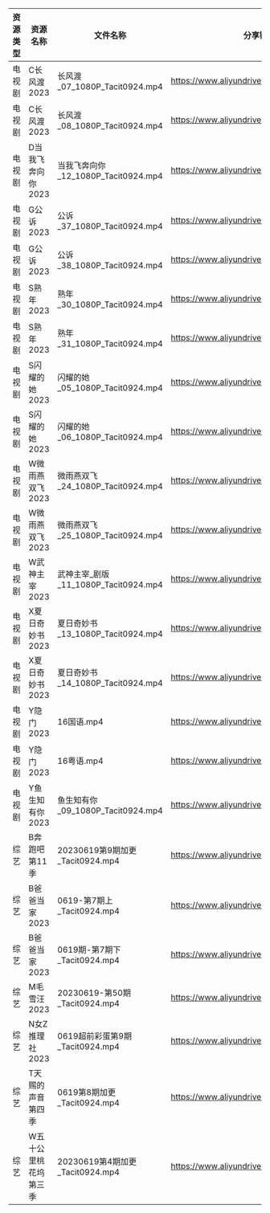 | 资源类型 | 资源名称        | 文件名称                           | 分享链接                                      | 更新时间       |
| ---- | ----------- | ------------------------------ | ----------------------------------------- | ---------- |
| 电视剧  | C长风渡2023    | 长风渡_07_1080P_Tacit0924.mp4     | https://www.aliyundrive.com/s/bgfs3rS69iP | 2023-06-20 |
| 电视剧  | C长风渡2023    | 长风渡_08_1080P_Tacit0924.mp4     | https://www.aliyundrive.com/s/bgfs3rS69iP | 2023-06-20 |
| 电视剧  | D当我飞奔向你2023 | 当我飞奔向你_12_1080P_Tacit0924.mp4  | https://www.aliyundrive.com/s/YhMD33vkgca | 2023-06-20 |
| 电视剧  | G公诉2023     | 公诉_37_1080P_Tacit0924.mp4      | https://www.aliyundrive.com/s/SKq7GkiMEWX | 2023-06-20 |
| 电视剧  | G公诉2023     | 公诉_38_1080P_Tacit0924.mp4      | https://www.aliyundrive.com/s/SKq7GkiMEWX | 2023-06-20 |
| 电视剧  | S熟年2023     | 熟年_30_1080P_Tacit0924.mp4      | https://www.aliyundrive.com/s/izBC7e3hvcb | 2023-06-20 |
| 电视剧  | S熟年2023     | 熟年_31_1080P_Tacit0924.mp4      | https://www.aliyundrive.com/s/izBC7e3hvcb | 2023-06-20 |
| 电视剧  | S闪耀的她2023   | 闪耀的她_05_1080P_Tacit0924.mp4    | https://www.aliyundrive.com/s/7hBJ72CcPtL | 2023-06-20 |
| 电视剧  | S闪耀的她2023   | 闪耀的她_06_1080P_Tacit0924.mp4    | https://www.aliyundrive.com/s/7hBJ72CcPtL | 2023-06-20 |
| 电视剧  | W微雨燕双飞2023  | 微雨燕双飞_24_1080P_Tacit0924.mp4   | https://www.aliyundrive.com/s/Uvq8Q8wJXgg | 2023-06-20 |
| 电视剧  | W微雨燕双飞2023  | 微雨燕双飞_25_1080P_Tacit0924.mp4   | https://www.aliyundrive.com/s/Uvq8Q8wJXgg | 2023-06-20 |
| 电视剧  | W武神主宰2023   | 武神主宰_剧版_11_1080P_Tacit0924.mp4 | https://www.aliyundrive.com/s/ob4cvT33feM | 2023-06-20 |
| 电视剧  | X夏日奇妙书2023  | 夏日奇妙书_13_1080P_Tacit0924.mp4   | https://www.aliyundrive.com/s/x7rCFpAvm6R | 2023-06-20 |
| 电视剧  | X夏日奇妙书2023  | 夏日奇妙书_14_1080P_Tacit0924.mp4   | https://www.aliyundrive.com/s/x7rCFpAvm6R | 2023-06-20 |
| 电视剧  | Y隐门2023     | 16国语.mp4                       | https://www.aliyundrive.com/s/3hQ1KUe4HeE | 2023-06-20 |
| 电视剧  | Y隐门2023     | 16粤语.mp4                       | https://www.aliyundrive.com/s/3hQ1KUe4HeE | 2023-06-20 |
| 电视剧  | Y鱼生知有你2023  | 鱼生知有你_09_1080P_Tacit0924.mp4   | https://www.aliyundrive.com/s/PtcvTV9b9k4 | 2023-06-20 |
| 综艺   | B奔跑吧第11季    | 20230619第9期加更_Tacit0924.mp4    | https://www.aliyundrive.com/s/T8hYCsGLYpy | 2023-06-20 |
| 综艺   | B爸爸当家2023   | 0619-第7期上_Tacit0924.mp4        | https://www.aliyundrive.com/s/SqHa3g1TkvY | 2023-06-20 |
| 综艺   | B爸爸当家2023   | 0619期-第7期下_Tacit0924.mp4       | https://www.aliyundrive.com/s/SqHa3g1TkvY | 2023-06-20 |
| 综艺   | M毛雪汪2023    | 20230619-第50期_Tacit0924.mp4    | https://www.aliyundrive.com/s/asPqfgPRqAg | 2023-06-20 |
| 综艺   | N女Z推理社2023  | 0619超前彩蛋第9期_Tacit0924.mp4      | https://www.aliyundrive.com/s/RA6dKYNxzLz | 2023-06-20 |
| 综艺   | T天赐的声音第四季   | 0619第8期加更_Tacit0924.mp4        | https://www.aliyundrive.com/s/gvD56pLsuyk | 2023-06-20 |
| 综艺   | W五十公里桃花坞第三季 | 20230619第4期加更_Tacit0924.mp4    | https://www.aliyundrive.com/s/UM8vBhV25fT | 2023-06-20 |

